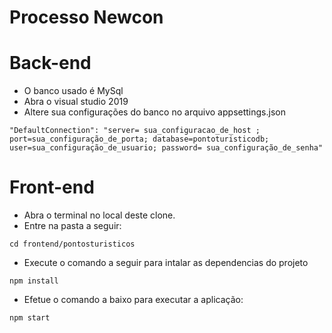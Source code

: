 # Processo Newcon

# Back-end
- O banco usado é MySql
- Abra o visual studio 2019
- Altere sua configurações do banco no arquivo appsettings.json
```
"DefaultConnection": "server= sua_configuracao_de_host ; port=sua_configuração_de_porta; database=pontoturisticodb; user=sua_configuração_de_usuario; password= sua_configuração_de_senha"
```

# Front-end
- Abra o terminal no local deste clone.
- Entre na pasta a seguir:
```
cd frontend/pontosturisticos
```
- Execute o comando a seguir para intalar as dependencias do projeto
```
npm install
```
- Efetue o comando a baixo para executar a aplicação:
```
npm start
```